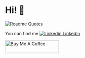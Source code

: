 # Hi! 👋

![Readme Quotes](https://quotes-github-readme.vercel.app/api?type=horizontal)

You can find me [![Linkedin](https://i.stack.imgur.com/gVE0j.png) LinkedIn](https://www.linkedin.com/in/c3y1huang/)

<a href="https://www.buymeacoffee.com/c3y1huang" target="_blank">
  <img src="https://cdn.buymeacoffee.com/buttons/default-orange.png" alt="Buy Me A Coffee" height="41" width="174">
</a>

<!-- ![Jokes Card](https://readme-jokes.vercel.app/api?theme=vue) -->
<!-- ![c3y1huang GitHub stats](https://github-readme-stats.vercel.app/api?username=c3y1huang&count_private=true&show_icons=true&cache_seconds=1800) -->
<!-- ![visitors](https://visitor-badge.glitch.me/badge?page_id=c3y1huang&left_color=grey&right_color=blue) -->
<!--
**c3y1huang/c3y1huang** is a ✨ _special_ ✨ repository because its `README.md` (this file) appears on your GitHub profile.

Here are some ideas to get you started:

- 🔭 I’m currently working on ...
- 🌱 I’m currently learning ...
- 👯 I’m looking to collaborate on ...
- 🤔 I’m looking for help with ...
- 💬 Ask me about ...
- 📫 How to reach me: ...
- 😄 Pronouns: ...
- ⚡ Fun fact: ...
-->
